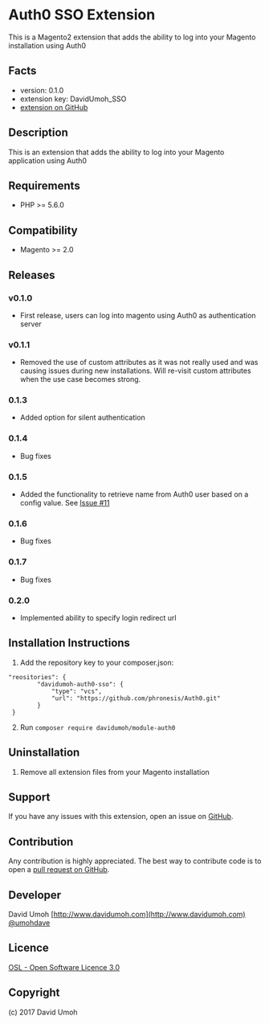 Auth0 SSO Extension
===================
This is a Magento2 extension that adds the ability to log into your Magento installation using Auth0

Facts
-----
- version: 0.1.0
- extension key: DavidUmoh_SSO
- [extension on GitHub](https://github.com/phronesis/Auth0)


Description
-----------
This is an extension that adds the ability to log into your Magento application using Auth0

Requirements
------------
- PHP >= 5.6.0


Compatibility
-------------
- Magento >= 2.0

## Releases

### v0.1.0
 - First release, users can log into magento using Auth0 as authentication server
### v0.1.1
  - Removed the use of custom attributes as it was not really used and was causing issues during new installations. Will re-visit custom attributes when the use case becomes strong.
### 0.1.3
 - Added option for silent authentication

### 0.1.4
 - Bug fixes
### 0.1.5
 - Added the functionality to retrieve name from Auth0 user based on a config value. See [Issue #11](https://github.com/phronesis/Auth0/issues/11)
### 0.1.6
 - Bug fixes
### 0.1.7
 - Bug fixes

### 0.2.0
 - Implemented ability to specify login redirect url

Installation Instructions
-------------------------
1. Add the repository key to your composer.json:
```
"reositories": {
        "davidumoh-auth0-sso": {
            "type": "vcs",
            "url": "https://github.com/phronesis/Auth0.git"
        }
 }
```
2. Run `composer require davidumoh/module-auth0`

Uninstallation
--------------
1. Remove all extension files from your Magento installation


Support
-------
If you have any issues with this extension, open an issue on [GitHub](https://github.com/phronesis/Auth0/issues).

Contribution
------------
Any contribution is highly appreciated. The best way to contribute code is to open a [pull request on GitHub](https://help.github.com/articles/using-pull-requests).

Developer
---------
David Umoh
[http://www.davidumoh.com](http://www.davidumoh.com)
[@umohdave](https://twitter.com/@umohdave)

Licence
-------
[OSL - Open Software Licence 3.0](http://opensource.org/licenses/osl-3.0.php)

Copyright
---------
(c) 2017 David Umoh
